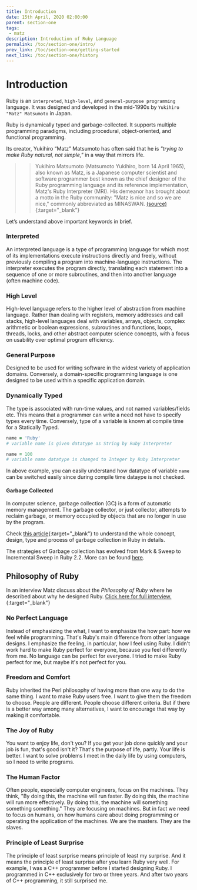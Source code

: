 ```yaml
---
title: Introduction
date: 15th April, 2020 02:00:00
parent: section-one
tags:
 - matz
description: Introduction of Ruby Language
permalink: /toc/section-one/intro/
prev_link: /toc/section-one/getting-started
next_link: /toc/section-one/history
---
```


# Introduction

Ruby is an `interpreted`, `high-level`, and `general-purpose programming` language.
It was designed and developed in the mid-1990s by `Yukihiro "Matz" Matsumoto` in Japan.

Ruby is dynamically typed and garbage-collected. It supports multiple programming paradigms, including procedural,
object-oriented, and functional programming.

Its creator, Yukihiro “Matz” Matsumoto has often said that he is _"trying to make Ruby natural, not simple,"_ in a
way that mirrors life.

>> Yukihiro Matsumoto (Matsumoto Yukihiro, born 14 April 1965), also known as Matz, is a Japanese
>> computer scientist and software programmer best known as the chief designer of the Ruby programming language
>> and its reference implementation, Matz's Ruby Interpreter (MRI). His demeanor has brought about a motto in the
>> Ruby community: "Matz is nice and so we are nice," commonly abbreviated as MINASWAN.
[(source)](https://en.wikipedia.org/wiki/Yukihiro_Matsumoto){:target="_blank"}

Let’s understand above important keywords in brief.

### Interpreted

An interpreted language is a type of programming language for which most of its implementations execute
instructions directly and freely, without previously compiling a program into machine-language instructions. The
interpreter executes the program directly, translating each statement into a sequence of one or more subroutines,
and then into another language (often machine code).

### High Level

High-level language refers to the higher level of abstraction from machine language. Rather than dealing with
registers, memory addresses and call stacks, high-level languages deal with variables, arrays, objects, complex
arithmetic or boolean expressions, subroutines and functions, loops, threads, locks, and other abstract computer
science concepts, with a focus on usability over optimal program efficiency.

### General Purpose

Designed to be used for writing software in the widest variety of application domains. Conversely, a
domain-specific programming language is one designed to be used within a specific application domain.

### Dynamically Typed

The type is associated with run-time values, and not named variables/fields etc. This means that a programmer can
write a need not have to specify types every time. Conversely, type of a variable is known at compile time for a
Statically Typed.

```ruby
name = 'Ruby'
# variable name is given datatype as String by Ruby Interpreter

name = 100
# variable name datatype is changed to Integer by Ruby Interpreter
```

In above example, you can easily understand how datatype of variable `name` can be switched easily
since during compile time dataype is not checked.

#### Garbage Collected

In computer science, garbage collection (GC) is a form of automatic memory management. The garbage collector, or
just collector, attempts to reclaim garbage, or memory occupied by objects that are no longer in use by the
program.

Check [this article](https://ruby-hacking-guide.github.io/gc.html){:target="_blank"} to understand the whole
concept, design, type and process of garbage collection in Ruby in details.

The strategies of Garbage collection has evolved from Mark & Sweep to Incremental Sweep in Ruby 2.2. More can be
found [here](https://blog.heroku.com/incremental-gc).

## Philosophy of Ruby

In an interview Matz discuss about the _Philosophy of Ruby_ where he described about why he designed Ruby.
[Click here for full interview.](https://www.artima.com/intv/ruby.html){:target="_blank"}

### No Perfect Language

Instead of emphasizing the what, I want to emphasize the how part: how we feel while programming. That's Ruby's
main difference from other language designs. I emphasize the feeling, in particular, how I feel using Ruby. I
didn't work hard to make Ruby perfect for everyone, because you feel differently from me. No language can be
perfect for everyone. I tried to make Ruby perfect for me, but maybe it's not perfect for you.

### Freedom and Comfort

Ruby inherited the Perl philosophy of having more than one way to do the same thing. I want to make Ruby users
free. I want to give them the freedom to choose. People are different. People choose different criteria. But if
there is a better way among many alternatives, I want to encourage that way by making it comfortable.

### The Joy of Ruby

You want to enjoy life, don't you? If you get your job done quickly and your job is fun, that's good isn't it?
That's the purpose of life, partly. Your life is better.
I want to solve problems I meet in the daily life by using computers, so I need to write programs.

### The Human Factor

Often people, especially computer engineers, focus on the machines. They think, "By doing this, the machine will
run faster. By doing this, the machine will run more effectively. By doing this, the machine will something
something something." They are focusing on machines. But in fact we need to focus on humans, on how humans care
about doing programming or operating the application of the machines. We are the masters. They are the slaves.

### Principle of Least Surprise

The principle of least surprise means principle of least my surprise. And it means the principle of least surprise
after you learn Ruby very well. For example, I was a C++ programmer before I started designing Ruby. I programmed
in C++ exclusively for two or three years. And after two years of C++ programming, it still surprised me.
